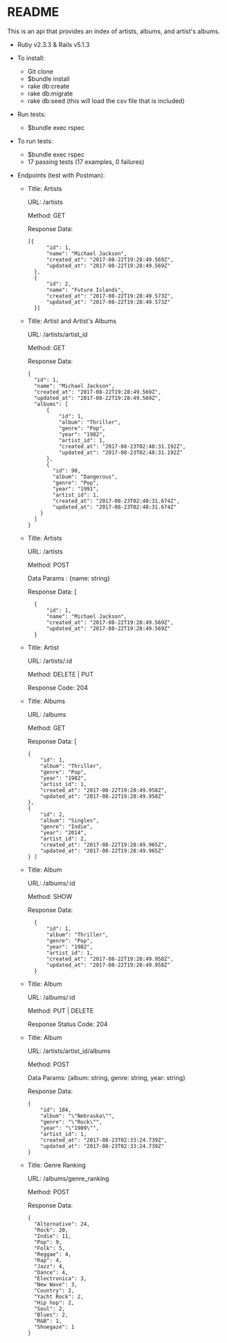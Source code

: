 # README

This is an api that provides an index of artists, albums, and artist's albums.


* Ruby v2.3.3 & Rails v5.1.3

* To install:
  * Git clone
  * $bundle install
  * rake db:create
  * rake db:migrate
  * rake db:seed (this will load the csv file that is included)

* Run tests:
  * $bundle exec rspec

* To run tests:
  * $bundle exec rspec
  * 17 passing tests (17 examples, 0 failures)

* Endpoints (test with Postman):

  * Title: Artists

    URL: /artists

    Method: GET

    Response Data: 
    
        [{
              "id": 1,
              "name": "Michael Jackson",
              "created_at": "2017-08-22T19:28:49.569Z",
              "updated_at": "2017-08-22T19:28:49.569Z"
          },
          {
              "id": 2,
              "name": "Future Islands",
              "created_at": "2017-08-22T19:28:49.573Z",
              "updated_at": "2017-08-22T19:28:49.573Z"
          }] 

  
  * Title: Artist and Artist's Albums

    URL: /artists/artist_id

    Method: GET

    Response Data: 
    
        {
          "id": 1,
          "name": "Michael Jackson",
          "created_at": "2017-08-22T19:28:49.569Z",
          "updated_at": "2017-08-22T19:28:49.569Z",
          "albums": [
              {
                  "id": 1,
                  "album": "Thriller",
                  "genre": "Pop",
                  "year": "1982",
                  "artist_id": 1,
                  "created_at": "2017-08-23T02:48:31.192Z",
                  "updated_at": "2017-08-23T02:48:31.192Z"
              },
              {
                "id": 90,
                "album": "Dangerous",
                "genre": "Pop",
                "year": "1991",
                "artist_id": 1,
                "created_at": "2017-08-23T02:48:31.674Z",
                "updated_at": "2017-08-23T02:48:31.674Z"
            }
          ]
        }
  
  
  * Title: Artists

    URL: /artists

    Method: POST

    Data Params : {name: string}

    Response Data: [

          {
              "id": 1,
              "name": "Michael Jackson",
              "created_at": "2017-08-22T19:28:49.569Z",
              "updated_at": "2017-08-22T19:28:49.569Z"
          }

  * Title: Artist

      URL: /artists/:id

      Method: DELETE | PUT

      Response Code: 204
    
  * Title: Albums

    URL: /albums

    Method: GET

    Response Data: [
    
        {
            "id": 1,
            "album": "Thriller",
            "genre": "Pop",
            "year": "1982",
            "artist_id": 1,
            "created_at": "2017-08-22T19:28:49.958Z",
            "updated_at": "2017-08-22T19:28:49.958Z"
        },
        {
            "id": 2,
            "album": "Singles",
            "genre": "Indie",
            "year": "2014",
            "artist_id": 2,
            "created_at": "2017-08-22T19:28:49.965Z",
            "updated_at": "2017-08-22T19:28:49.965Z"
        } ]

  * Title: Album

      URL: /albums/:id

      Method: SHOW

      Response Data:
      
          {
              "id": 1,
              "album": "Thriller",
              "genre": "Pop",
              "year": "1982",
              "artist_id": 1,
              "created_at": "2017-08-22T19:28:49.958Z",
              "updated_at": "2017-08-22T19:28:49.958Z"
          }

  * Title: Album

      URL: /albums/:id

      Method: PUT | DELETE

      Response Status Code: 204

  * Title: Album

      URL: /artists/artist_id/albums

      Method: POST

      Data Params: {album: string, genre: string, year: string}

      Response Data:

        {
            "id": 104,
            "album": "\"Nebraska\"",
            "genre": "\"Rock\"",
            "year": "\"1989\"",
            "artist_id": 1,
            "created_at": "2017-08-23T02:33:24.739Z",
            "updated_at": "2017-08-23T02:33:24.739Z"
        }
        

  

  * Title: Genre Ranking

    URL: /albums/genre_ranking

    Method: POST

    Response Data: 
    
        {
          "Alternative": 24,
          "Rock": 20,
          "Indie": 11,
          "Pop": 9,
          "Folk": 5,
          "Reggae": 4,
          "Rap": 4,
          "Jazz": 4,
          "Dance": 4,
          "Electronica": 3,
          "New Wave": 3,
          "Country": 2,
          "Yacht Rock": 2,
          "Hip hop": 2,
          "Soul": 2,
          "Blues": 2,
          "R&B": 1,
          "Shoegaze": 1
        }


  



